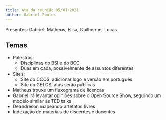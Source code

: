 ```yaml
---
title: Ata da reunião 05/01/2021
author: Gabriel Fontes
---
```


Presentes: Gabriel, Matheus, Elisa, Guilherme, Lucas

## Temas

- Palestras:
    - Disciplinas do BSI e do BCC
    - Duas em cada, possivelmente de assuntos diferentes
- Sites:
    - Site do CCOS, adicionar logo e versão em português
    - Site do GELOS, atas serão públicas
- Matheus trouxe um fluxograma de licenças
- Gabriel irá levantar opiniões sobre o Open Source Show, seguindo um modelo similar às TED talks
- Deandreson mapeando artefatos livres
- Indexação de materiais de discentes e docentes
